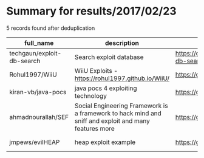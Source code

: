 
# Summary for results/2017/02/23
    
5 records found after deduplication

| full_name | description | html_url | matched_list | matched_count | pushed_at | size | stargazers_count | language | forks_count |
|----------------------------|-------------------------------------------------------------------------------------------------------|-----------------------------------------------|----------------|-----------------|---------------------------|--------|--------------------|------------|---------------|
| techgaun/exploit-db-search | Search exploit database | https://github.com/techgaun/exploit-db-search | ['exploit'] | 1 | 2017-02-23 06:10:19+00:00 | 6 | 2 | Shell | 2 |
| Rohul1997/WiiU | WiiU Exploits - https://rohul1997.github.io/WiiU/ | https://github.com/Rohul1997/WiiU | ['exploit'] | 1 | 2017-02-23 12:50:46+00:00 | 940 | 0 | HTML | 0 |
| kiran-vb/java-pocs | java pocs 4 exploiting technology | https://github.com/kiran-vb/java-pocs | ['exploit'] | 1 | 2017-02-23 09:03:23+00:00 | 4115 | 0 | Java | 0 |
| ahmadnourallah/SEF | Social Engineering Framework is a framework to hack mind and sniff and exploit and many features more | https://github.com/ahmadnourallah/SEF | ['exploit'] | 1 | 2017-02-23 17:20:41+00:00 | 1554 | 14 | Python | 10 |
| jmpews/evilHEAP | heap exploit example | https://github.com/jmpews/evilHEAP | ['exploit'] | 1 | 2017-02-23 15:54:57+00:00 | 5 | 1 | C | 3 |
